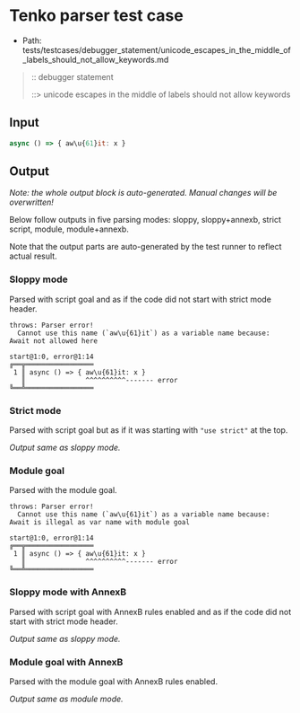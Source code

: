 # Tenko parser test case

- Path: tests/testcases/debugger_statement/unicode_escapes_in_the_middle_of_labels_should_not_allow_keywords.md

> :: debugger statement
>
> ::> unicode escapes in the middle of labels should not allow keywords

## Input

`````js
async () => { aw\u{61}it: x }
`````

## Output

_Note: the whole output block is auto-generated. Manual changes will be overwritten!_

Below follow outputs in five parsing modes: sloppy, sloppy+annexb, strict script, module, module+annexb.

Note that the output parts are auto-generated by the test runner to reflect actual result.

### Sloppy mode

Parsed with script goal and as if the code did not start with strict mode header.

`````
throws: Parser error!
  Cannot use this name (`aw\u{61}it`) as a variable name because: Await not allowed here

start@1:0, error@1:14
╔══╦═════════════════
 1 ║ async () => { aw\u{61}it: x }
   ║               ^^^^^^^^^^------- error
╚══╩═════════════════

`````

### Strict mode

Parsed with script goal but as if it was starting with `"use strict"` at the top.

_Output same as sloppy mode._

### Module goal

Parsed with the module goal.

`````
throws: Parser error!
  Cannot use this name (`aw\u{61}it`) as a variable name because: Await is illegal as var name with module goal

start@1:0, error@1:14
╔══╦═════════════════
 1 ║ async () => { aw\u{61}it: x }
   ║               ^^^^^^^^^^------- error
╚══╩═════════════════

`````

### Sloppy mode with AnnexB

Parsed with script goal with AnnexB rules enabled and as if the code did not start with strict mode header.

_Output same as sloppy mode._

### Module goal with AnnexB

Parsed with the module goal with AnnexB rules enabled.

_Output same as module mode._

